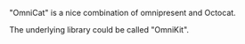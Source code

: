 "OmniCat" is a nice combination of omnipresent and Octocat.

The underlying library could be called "OmniKit".
